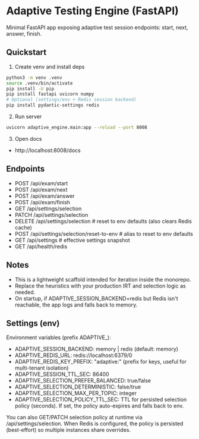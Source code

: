 # Adaptive Testing Engine (FastAPI)

Minimal FastAPI app exposing adaptive test session endpoints: start, next, answer, finish.

## Quickstart

1. Create venv and install deps

```bash
python3 -m venv .venv
source .venv/bin/activate
pip install -U pip
pip install fastapi uvicorn numpy
# Optional (settings/env + Redis session backend)
pip install pydantic-settings redis
```

2. Run server

```bash
uvicorn adaptive_engine.main:app --reload --port 8008
```

3. Open docs

- http://localhost:8008/docs

## Endpoints

- POST /api/exam/start
- POST /api/exam/next
- POST /api/exam/answer
- POST /api/exam/finish
- GET /api/settings/selection
- PATCH /api/settings/selection
- DELETE /api/settings/selection  # reset to env defaults (also clears Redis cache)
- POST /api/settings/selection/reset-to-env  # alias to reset to env defaults
- GET /api/settings  # effective settings snapshot
- GET /api/health/redis

## Notes

- This is a lightweight scaffold intended for iteration inside the monorepo.
- Replace the heuristics with your production IRT and selection logic as needed.
- On startup, if ADAPTIVE_SESSION_BACKEND=redis but Redis isn't reachable, the app logs and falls back to memory.

## Settings (env)

Environment variables (prefix ADAPTIVE_):

- ADAPTIVE_SESSION_BACKEND: memory | redis (default: memory)
- ADAPTIVE_REDIS_URL: redis://localhost:6379/0
- ADAPTIVE_REDIS_KEY_PREFIX: "adaptive:" (prefix for keys, useful for multi-tenant isolation)
- ADAPTIVE_SESSION_TTL_SEC: 86400
- ADAPTIVE_SELECTION_PREFER_BALANCED: true/false
- ADAPTIVE_SELECTION_DETERMINISTIC: false/true
- ADAPTIVE_SELECTION_MAX_PER_TOPIC: integer
- ADAPTIVE_SELECTION_POLICY_TTL_SEC: TTL for persisted selection policy (seconds). If set, the policy auto-expires and falls back to env.

You can also GET/PATCH selection policy at runtime via /api/settings/selection. When Redis is configured, the policy is persisted (best-effort) so multiple instances share overrides.
